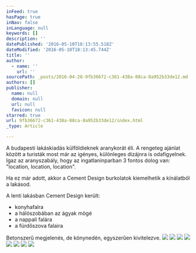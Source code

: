 ```yaml
---
inFeed: true
hasPage: true
inNav: false
inLanguage: null
keywords: []
description: ''
datePublished: '2016-05-10T18:13:55.518Z'
dateModified: '2016-05-10T18:13:45.744Z'
title: ''
author:
  - name: ''
    url: ''
sourcePath: _posts/2016-04-28-9fb36672-c361-438a-88ca-8a952b33de12.md
authors: []
publisher:
  name: null
  domain: null
  url: null
  favicon: null
starred: true
url: 9fb36672-c361-438a-88ca-8a952b33de12/index.html
_type: Article

---
```

A budapesti lakáskiadás külföldieknek aranykorát éli. A rengeteg ajánlat között a turisták most már az igényes, különleges dizájnra is odafigyelnek. Igaz az aranyszabály, hogy az ingatlaninparban 3 fontos dolog van: "location, location, location". 

Ha ez már adott, akkor a Cement Design burkolatok kiemelhetik a kínálatból a lakásod. 

A lenti lakásban Cement Design került:

* konyhafalra
* a hálószobában az ágyak mögé
* a nappali falára
* a fürdőszova falaira

Betonszerű megjelenés, de könynedén, egyszerűen kivitelezve. ![](https://s3-us-west-2.amazonaws.com/the-grid-img/p/2f7a26554bdf7720e624697c90c5c98521485944.jpg)
![](https://s3-us-west-2.amazonaws.com/the-grid-img/p/6a35c4e14dd8fe474ba8f79351362154d200e479.jpg)
![](https://s3-us-west-2.amazonaws.com/the-grid-img/p/8303dfeab07f6dc9f88e6ffb96171499939a8564.jpg)
![](https://s3-us-west-2.amazonaws.com/the-grid-img/p/f38e6047b14bff6ec3e30180973c32355165233e.jpg)
![](https://s3-us-west-2.amazonaws.com/the-grid-img/p/bc7527e99a9d31f912b9e1039a9fa244eefbe32f.jpg)
![](https://s3-us-west-2.amazonaws.com/the-grid-img/p/d7345fc995468b585cf42096c29dd70d4c3cfc08.jpg)
![](https://s3-us-west-2.amazonaws.com/the-grid-img/p/b10727d2e59a3b45394a8f4001356b6fa672c782.jpg)
![](https://s3-us-west-2.amazonaws.com/the-grid-img/p/0540501df8cb6a4da621db1815b3d31d01f59ee8.jpg)